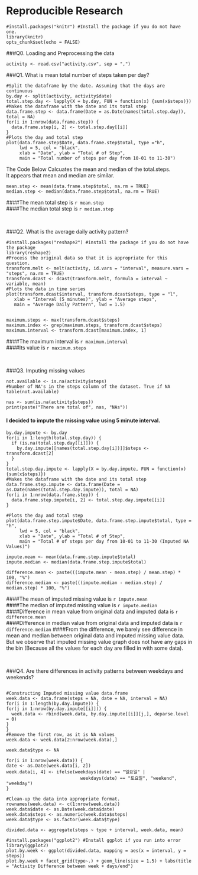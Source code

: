 Reproducible Research
========================================
  
  ```{r setOptions, echo = FALSE}
#install.packages("knitr") #Install the package if you do not have one.
library(knitr)
opts_chunk$set(echo = FALSE)
```

###Q0. Loading and Preprocessing the data
```{r, echo = TRUE, cache= TRUE}
activity <- read.csv("activity.csv", sep = ",")
```

###Q1. What is mean total number of steps taken per day?
```{r totalstep.plot, echo = TRUE, results="asis"}
#Split the dataframe by the date. Assuming that the days are continuous
by.day <- split(activity, activity$date)
total.step.day <- lapply(X = by.day, FUN = function(x) {sum(x$steps)})
#Makes the dataframe with the date and its total step
data.frame.step <- data.frame(Date = as.Date(names(total.step.day)), total = NA)
for(i in 1:nrow(data.frame.step)) {
  data.frame.step[i, 2] <- total.step.day[[i]]
}
#Plots the day and total step
plot(data.frame.step$Date, data.frame.step$total, type ="h", 
     lwd = 5, col = "black",
     xlab = "Date", ylab = "Total # of Step",
     main = "Total number of steps per day from 10-01 to 11-30")
```

The Code Below Calcuates the mean and median of the total.steps.  
It appears that mean and median are similar.
```{r mean.median, echo = TRUE} 
mean.step <- mean(data.frame.step$total, na.rm = TRUE)
median.step <- median(data.frame.step$total, na.rm = TRUE)
```

####The mean total step is `r mean.step`   
####The median total step is `r median.step`  

<br>
  
  ###Q2. What is the average daily activity pattern?
  
  ```{r, echo = TRUE}
#install.packages("reshape2") #install the package if you do not have the package
library(reshape2)
#Process the original data so that it is appropriate for this question.
transform.melt <- melt(activity, id.vars = "interval", measure.vars = "steps", na.rm = TRUE)
transform.dcast <- dcast(transform.melt, formula = interval ~ variable, mean)
#Plots the data in time series
plot(transform.dcast$interval, transform.dcast$steps, type = "l", 
     xlab = "Interval (5 minutes)", ylab = "Average steps",
     main = "Average Daily Pattern", lwd = 1.5)
```

```{r max, echo = TRUE}

maximum.steps <- max(transform.dcast$steps)
maximum.index <- grep(maximum.steps, transform.dcast$steps)
maximum.interval <- transform.dcast[maximum.index, 1]

```

####The maximum interval is `r maximum.interval`  
####Its value is `r maximum.steps`  

<br>
  
  ###Q3. Imputing missing values
  
  ```{r numofNA, echo = TRUE}
not.available <- is.na(activity$steps)
#Number of NA's in the steps column of the dataset. True if NA
table(not.available)
```

```{r print, echo=FALSE}
nas <- sum(is.na(activity$steps))
print(paste("There are total of", nas, "NAs"))
```

#### I decided to impute the missing value using 5 minute interval.

```{r imputeNa, echo=TRUE}
by.day.impute <- by.day
for(i in 1:length(total.step.day)) {
  if (is.na(total.step.day[[i]])) {
    by.day.impute[[names(total.step.day[i])]]$steps <- transform.dcast[2]
  }
}
total.step.day.impute <- lapply(X = by.day.impute, FUN = function(x) {sum(x$steps)})
#Makes the dataframe with the date and its total step
data.frame.step.impute <- data.frame(Date = as.Date(names(total.step.day.impute)), total = NA)
for(i in 1:nrow(data.frame.step)) {
  data.frame.step.impute[i, 2] <- total.step.day.impute[[i]]
}

#Plots the day and total step
plot(data.frame.step.impute$Date, data.frame.step.impute$total, type = "h",
     lwd = 5, col = "black",
     xlab = "Date", ylab = "Total # of Step",
     main = "Total # of steps per day from 10-01 to 11-30 (Imputed NA Values)")
```

```{r imputeMean, echo=TRUE} 
impute.mean <- mean(data.frame.step.impute$total)
impute.median <- median(data.frame.step.impute$total)

difference.mean <- paste(((impute.mean - mean.step) / mean.step) * 100, "%")
difference.median <- paste(((impute.median - median.step) / median.step) * 100, "%") 
```
####The mean of imputed missing value is `r impute.mean`  
####The median of imputed missing value is `r impute.median`  
####Difference in mean value from original data and imputed data is `r difference.mean`  
####Difference in median value from original data and imputed data is `r difference.median`
####From the difference, we barely see difference in mean and median between original data and imputed missing value data. But we observe that imputed missing value graph does not have any gaps in the bin (Because all the values for each day are filled in with some data). 

<br>
  
  ###Q4. Are there differences in activity patterns between weekdays and weekends?
  ```{r week, echo=TRUE}

#Constructing Imputed missing value data.frame
week.data <- data.frame(steps = NA, date = NA, interval = NA)
for(i in 1:length(by.day.impute)) {
  for(j in 1:nrow(by.day.impute[[i]])) {
    week.data <- rbind(week.data, by.day.impute[[i]][j,], deparse.level = 0)
  }  
}
#Remove the first row, as it is NA values 
week.data <- week.data[2:nrow(week.data),]

week.data$type <- NA

for(i in 1:nrow(week.data)) {
  date <- as.Date(week.data[i, 2])
  week.data[i, 4] <- ifelse(weekdays(date) == "일요일" | 
                              weekdays(date) == "토요일", "weekend", "weekday")
}

#Clean-up the data into appropriate format.
rownames(week.data) <- c(1:nrow(week.data))
week.data$date <- as.Date(week.data$date)
week.data$steps <- as.numeric(week.data$steps)
week.data$type <- as.factor(week.data$type)

divided.data <- aggregate(steps ~ type + interval, week.data, mean)

#install.packages("ggplot2") #Install ggplot if you run into error
library(ggplot2)
plot.by.week <- ggplot(divided.data, mapping = aes(x = interval, y = steps))
plot.by.week + facet_grid(type~.) + geom_line(size = 1.5) + labs(title = "Activity Difference between week + days/end")
```



